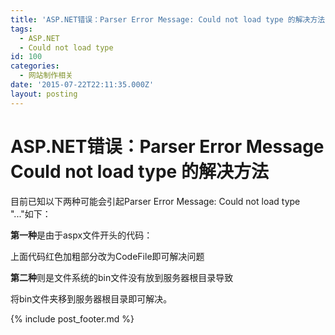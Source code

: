 ```yaml
---
title: 'ASP.NET错误：Parser Error Message: Could not load type 的解决方法'
tags:
  - ASP.NET
  - Could not load type
id: 100
categories:
  - 网站制作相关
date: '2015-07-22T22:11:35.000Z'
layout: posting
---
```


# ASP.NET错误：Parser Error Message Could not load type 的解决方法

目前已知以下两种可能会引起Parser Error Message: Could not load type "..."如下：

**第一种**是由于aspx文件开头的代码：

 上面代码红色加粗部分改为CodeFile即可解决问题

**第二种**则是文件系统的bin文件没有放到服务器根目录导致

将bin文件夹移到服务器根目录即可解决。



{% include post_footer.md %}